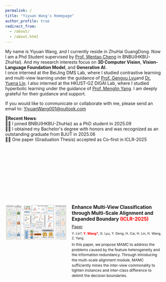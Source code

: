 ```yaml
---
permalink: /
title: "Yiyuan Wang's Homepage"
author_profile: true
redirect_from: 
  - /about/
  - /about.html
---
```

My name is Yiyuan Wang, and I currently reside in ZhuHai GuangDong. Now I am a Phd Student supervised by [Prof. Wentao Cheng](https://wtchengcv.github.io/) in BNBU(HKBU-ZhuHai). And my research interests focus on **3D Computer Vision**, **Vision-Language Foundation Model**, and **Generative AI**.<br>
I once interned at the BeiJing DMS Lab, where I studied contrastive learning and multi-view learning under the guidance of [Prof. Gengyu Lyu](https://gengyulyu.github.io/homepage/)and [Dr. Yuena Lin](https://yuenalin.github.io/). I also interned at the HKUST-GZ DIGAI Lab, where I studied hyperbolic learning under the guidance of [Prof. Menglin Yang](https://yangmenglinsite.github.io/). I am deeply grateful for their guidance and support.<br>

If you would like to communicate or collaborate with me, please send an email to: [YiyuanWang001@outlook.com](mailto:YiyuanWang001@outlook.com)<br>

📢**Recent News**: <br>
🚀🚀 I joined BNBU(HKBU-ZhuHai) as a PhD student in 2025.09 <br>
🚀🚀 I obtained my Bachelor's degree with honors and was recognized as an outstanding graduate from BJUT in 2025.06 <br>
🚀🚀 One paper (Graduation Thesis) accepted as Co-first in ICLR-2025 <br>













<div style="margin-top: 200px; display: flex; align-items: flex-start; gap: 15px; max-width: 800px; margin-left: auto; margin-right: auto;">
    <div style="flex: 0 0 200px;">
        <img src="images/MAMC.png" alt="MAMC Framework" style="width: 100%; height: auto;">
    </div>
    <div style="flex: 1;">
        <h3 style="margin: 0 0 8px 0; font-size: 1.1em;">Enhance Multi-View Classification through Multi-Scale Alignment and Expanded Boundary <span style="color: red; font-weight: bold;">(ICLR-2025)</span></h3>
        <p style="margin: 0 0 6px 0; font-size: 0.9em;"><a href="https://openreview.net/pdf?id=t1J2CnDFwj">Paper</a></p>
        <p style="margin: 0 0 6px 0; font-size: 0.9em;"><small>Y. Lin*, <span style="color: red; font-weight: bold;">Y. Wang*</span>, G. Lyu, Y. Deng, H. Cai, H. Lin, H. Wang, Z. Yang.</small></p>
        <p style="margin: 0; font-size: 0.85em; line-height: 1.4;">In this paper, we propose MAMC to address the problems caused by the feature heterogeneity and the information redundancy. Through introducing the multi-scale alignment module, MAMC sufficiently mines the inter-view commonality to tighten instances and inter-class difference to delimit the decision boundaries.</p>
    </div>
</div>
